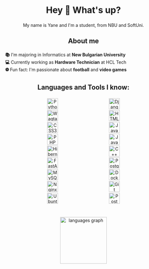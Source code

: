 <h1 align="center">Hey 👋 What's up?</h1>

###

<p align="center">My name is Yane and I'm a student, from NBU and SoftUni.</p>

###

<h2 align="center">About me</h2>

###

<p align="left"><b>📚</b> I'm majoring in Informatics at <b>New Bulgarian University</b><br><b>💻</b>  Currently working as <b>Hardware Technician</b> at HCL Tech<br><b>⚽ </b> Fun fact: I'm passionate about <b>football</b> and <b>video games</b>

###

<h2 align="center">
  Languages and Tools I know:</h2>



###

<div align="center">
  <img src="https://cdn.jsdelivr.net/gh/devicons/devicon/icons/python/python-original.svg" height="35" alt="Python logo" style="margin: 0 80px;" />
  <img src="https://cdn.jsdelivr.net/gh/devicons/devicon/icons/django/django-plain.svg" height="35" alt="Django logo" style="margin: 0 80px;" />
  <img src="https://avatars.githubusercontent.com/u/23708009?s=48&v=4" height="35" alt="Wagtail logo" style="margin: 0 80px;" />
  <img src="https://cdn.jsdelivr.net/gh/devicons/devicon/icons/html5/html5-original.svg" height="35" alt="HTML5 logo" style="margin: 0 80px;" />
  <img src="https://cdn.jsdelivr.net/gh/devicons/devicon/icons/css3/css3-original.svg" height="35" alt="CSS3 logo" style="margin: 0 80px;" />
  <img src="https://cdn.jsdelivr.net/gh/devicons/devicon/icons/javascript/javascript-original.svg" height="35" alt="JavaScript logo" style="margin: 0 80px;" />
  <img src="https://cdn.jsdelivr.net/gh/devicons/devicon/icons/php/php-original.svg" height="35" alt="PHP logo" style="margin: 0 80px;" />
  <img src="https://cdn.jsdelivr.net/gh/devicons/devicon/icons/java/java-original.svg" height="35" alt="Java logo" style="margin: 0 80px;" />
  <img src="https://www.vectorlogo.zone/logos/hibernate/hibernate-icon.svg" height="35" alt="Hibernate logo" style="margin: 0 80px;" />
  <img src="https://cdn.jsdelivr.net/gh/devicons/devicon/icons/cplusplus/cplusplus-original.svg" height="35" alt="C++ logo" style="margin: 0 80px;" />
  <img src="https://cdn.jsdelivr.net/gh/devicons/devicon/icons/fastapi/fastapi-original.svg" height="35" alt="FastAPI logo" style="margin: 0 80px;" />
  <img src="https://cdn.jsdelivr.net/gh/devicons/devicon/icons/postgresql/postgresql-original.svg" height="35" alt="PostgreSQL logo" style="margin: 0 80px;" />
  <img src="https://cdn.jsdelivr.net/gh/devicons/devicon/icons/mysql/mysql-original.svg" height="35" alt="MySQL logo" style="margin: 0 80px;" />
  <img src="https://cdn.jsdelivr.net/gh/devicons/devicon/icons/docker/docker-original.svg" height="35" alt="Docker logo" style="margin: 0 80px;" />
  <img src="https://cdn.jsdelivr.net/gh/devicons/devicon/icons/nginx/nginx-original.svg" height="35" alt="Nginx logo" style="margin: 0 80px;" />
  <img src="https://cdn.jsdelivr.net/gh/devicons/devicon/icons/git/git-original.svg" height="35" alt="Git logo" style="margin: 0 80px;" />
  <img src="https://cdn.jsdelivr.net/gh/devicons/devicon/icons/ubuntu/ubuntu-plain.svg" height="35" alt="Ubuntu logo" style="margin: 0 80px;" />
  <img src="https://www.vectorlogo.zone/logos/getpostman/getpostman-icon.svg" height="35" alt="Postman logo" style="margin: 0 80px;" />
</div>



###
</div>

###

<br clear="both">

<div align="center">
  <img src="https://github-readme-stats.vercel.app/api/top-langs?username=Yaneww11&locale=en&hide_title=false&layout=compact&exclude_lang=php&card_width=320&langs_count=5&theme=transparent&hide_border=false&order=2&hide=php" height="150" alt="languages graph"  />
</div>

###
